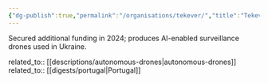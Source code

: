 ```yaml
---
{"dg-publish":true,"permalink":"/organisations/tekever/","title":"Tekever"}
---
```



Secured additional funding in 2024; produces AI-enabled surveillance drones used in Ukraine.

related_to:: [[descriptions/autonomous-drones\|autonomous-drones]]
related_to:: [[digests/portugal\|Portugal]]
